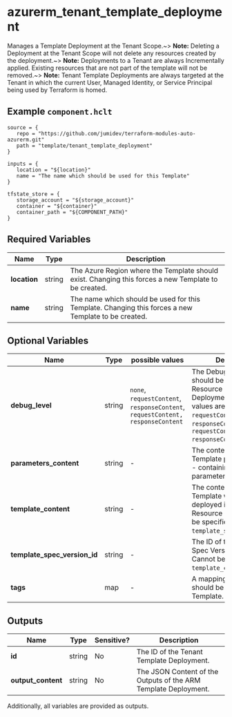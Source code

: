 # azurerm_tenant_template_deployment

Manages a Template Deployment at the Tenant Scope.~> **Note:** Deleting a Deployment at the Tenant Scope will not delete any resources created by the deployment.~> **Note:** Deployments to a Tenant are always Incrementally applied. Existing resources that are not part of the template will not be removed.~> **Note:** Tenant Template Deployments are always targeted at the Tenant in which the current User, Managed Identity, or Service Principal being used by Terraform is homed.

## Example `component.hclt`

```hcl
source = {
   repo = "https://github.com/jumidev/terraform-modules-auto-azurerm.git"   
   path = "template/tenant_template_deployment"   
}

inputs = {
   location = "${location}"   
   name = "The name which should be used for this Template"   
}

tfstate_store = {
   storage_account = "${storage_account}"   
   container = "${container}"   
   container_path = "${COMPONENT_PATH}"   
}

```

## Required Variables

| Name | Type |  Description |
| ---- | --------- |  ----------- |
| **location** | string |  The Azure Region where the Template should exist. Changing this forces a new Template to be created. | 
| **name** | string |  The name which should be used for this Template. Changing this forces a new Template to be created. | 

## Optional Variables

| Name | Type |  possible values |  Description |
| ---- | --------- |  ----------- | ----------- |
| **debug_level** | string |  `none`, `requestContent`, `responseContent`, `requestContent, responseContent`  |  The Debug Level which should be used for this Resource Group Template Deployment. Possible values are `none`, `requestContent`, `responseContent` and `requestContent, responseContent`. | 
| **parameters_content** | string |  -  |  The contents of the ARM Template parameters file - containing a JSON list of parameters. | 
| **template_content** | string |  -  |  The contents of the ARM Template which should be deployed into this Resource Group. Cannot be specified with `template_spec_version_id`. | 
| **template_spec_version_id** | string |  -  |  The ID of the Template Spec Version to deploy. Cannot be specified with `template_content`. | 
| **tags** | map |  -  |  A mapping of tags which should be assigned to the Template. | 



## Outputs

| Name | Type | Sensitive? | Description |
| ---- | ---- | --------- | --------- |
| **id** | string | No  | The ID of the Tenant Template Deployment. | 
| **output_content** | string | No  | The JSON Content of the Outputs of the ARM Template Deployment. | 

Additionally, all variables are provided as outputs.
